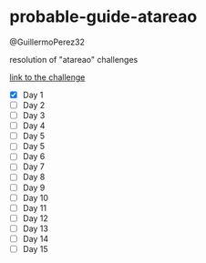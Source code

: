 # probable-guide-atareao

@GuillermoPerez32

resolution of "atareao" challenges

[link to the challenge](https://atareao.es/tutorial/reto-python/)

* [x] Day 1
* [ ] Day 2
* [ ] Day 3
* [ ] Day 4
* [ ] Day 5
* [ ] Day 5
* [ ] Day 6
* [ ] Day 7
* [ ] Day 8
* [ ] Day 9
* [ ] Day 10
* [ ] Day 11
* [ ] Day 12
* [ ] Day 13
* [ ] Day 14
* [ ] Day 15